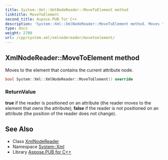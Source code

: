 ```yaml
---
title: System::Xml::XmlNodeReader::MoveToElement method
linktitle: MoveToElement
second_title: Aspose.PUB for C++
description: 'System::Xml::XmlNodeReader::MoveToElement method. Moves to the element that contains the current attribute node in C++.'
type: docs
weight: 2700
url: /cpp/system.xml/xmlnodereader/movetoelement/
---
```

## XmlNodeReader::MoveToElement method


Moves to the element that contains the current attribute node.

```cpp
bool System::Xml::XmlNodeReader::MoveToElement() override
```


### ReturnValue

**true** if the reader is positioned on an attribute (the reader moves to the element that owns the attribute); **false** if the reader is not positioned on an attribute (the position of the reader does not change).

## See Also

* Class [XmlNodeReader](../)
* Namespace [System::Xml](../../)
* Library [Aspose.PUB for C++](../../../)
